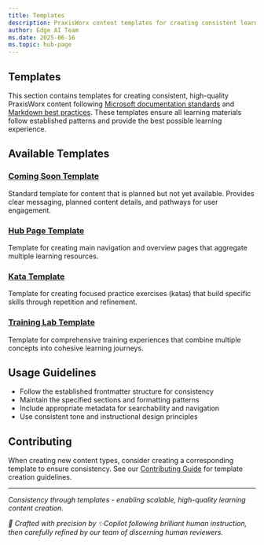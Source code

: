 ```yaml
---
title: Templates
description: PraxisWorx content templates for creating consistent learning materials
author: Edge AI Team
ms.date: 2025-06-16
ms.topic: hub-page
---
```


## Templates

This section contains templates for creating consistent, high-quality PraxisWorx content following [Microsoft documentation standards][documentation-standards] and [Markdown best practices][markdown-guide]. These templates ensure all learning materials follow established patterns and provide the best possible learning experience.

## Available Templates

### [Coming Soon Template][coming-soon-template]

Standard template for content that is planned but not yet available. Provides clear messaging, planned content details, and pathways for user engagement.

### [Hub Page Template][hub-page-template]

Template for creating main navigation and overview pages that aggregate multiple learning resources.

### [Kata Template][kata-template]

Template for creating focused practice exercises (katas) that build specific skills through repetition and refinement.

### [Training Lab Template][training-lab-template]

Template for comprehensive training experiences that combine multiple concepts into cohesive learning journeys.

## Usage Guidelines

- Follow the established frontmatter structure for consistency
- Maintain the specified sections and formatting patterns
- Include appropriate metadata for searchability and navigation
- Use consistent tone and instructional design principles

## Contributing

When creating new content types, consider creating a corresponding template to ensure consistency. See our [Contributing Guide][contributing-guide] for template creation guidelines.

---

*Consistency through templates - enabling scalable, high-quality learning content creation.*

<!-- Reference Links -->
[coming-soon-template]: /praxisworx/shared/templates/coming-soon-template
[hub-page-template]: /praxisworx/shared/templates/hub-page-template
[kata-template]: /praxisworx/shared/templates/kata-template
[training-lab-template]: /praxisworx/shared/templates/training-lab-template
[contributing-guide]: /praxisworx/contributing
[documentation-standards]: https://docs.microsoft.com/en-us/style-guide/welcome
[markdown-guide]: https://docs.microsoft.com/en-us/contribute/markdown-reference

<!-- markdownlint-disable MD036 -->
*🤖 Crafted with precision by ✨Copilot following brilliant human instruction,
then carefully refined by our team of discerning human reviewers.*
<!-- markdownlint-enable MD036 -->

